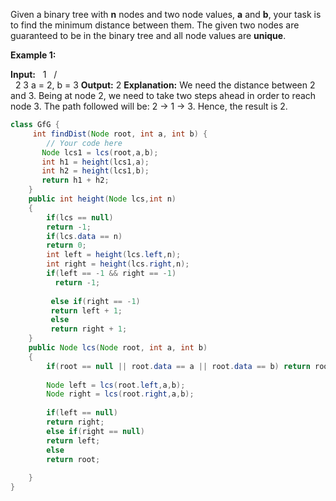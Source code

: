 Given a binary tree with **n** nodes and two node values, **a** and **b**, your task is to find the minimum distance between them. The given two nodes are guaranteed to be in the binary tree and all node values are **unique**.  

**Example 1:**

**Input:**
        1
      /  \
     2    3
a = 2, b = 3
**Output:** 2
**Explanation:** 
We need the distance between 2 and 3. Being at node 2, we need to take two steps ahead in order to reach node 3. The path followed will be: 2 -> 1 -> 3. Hence, the result is 2.

```java
class GfG {
     int findDist(Node root, int a, int b) {
        // Your code here
       Node lcs1 = lcs(root,a,b);
       int h1 = height(lcs1,a);
       int h2 = height(lcs1,b);
       return h1 + h2;
    }
    public int height(Node lcs,int n)
    {
        if(lcs == null)
        return -1;
        if(lcs.data == n)
        return 0;
        int left = height(lcs.left,n);
        int right = height(lcs.right,n);
        if(left == -1 && right == -1)
          return -1;
       
         else if(right == -1)
         return left + 1;
         else  
         return right + 1;
    }
    public Node lcs(Node root, int a, int b)
    {
        if(root == null || root.data == a || root.data == b) return root;
        
        Node left = lcs(root.left,a,b);
        Node right = lcs(root.right,a,b);
        
        if(left == null)
        return right;
        else if(right == null)
        return left;
        else
        return root;
    
    }
}
```